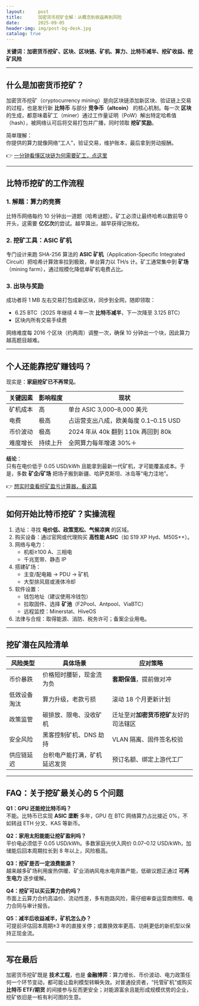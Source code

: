 ```yaml
---
layout:     post
title:      加密货币挖矿全解：从概念到收益再到风险
date:       2025-09-05
header-img: img/post-bg-desk.jpg
catalog: true
---
```


**关键词：加密货币挖矿、区块、区块链、矿机、算力、比特币减半、挖矿收益、挖矿风险**

---

## 什么是加密货币挖矿？

加密货币挖矿（cryptocurrency mining）是向区块链添加新区块、验证链上交易的过程，也是发行新 **比特币** 与部分 **竞争币（altcoin）** 的核心机制。每一次 **区块** 的生成，都意味着矿工（miner）通过工作量证明（PoW）解出特定哈希值（hash），被网络认可后将交易打包并广播，同时领取 **挖矿奖励**。

简单理解：  
你提供的算力就像网络“工人”，验证交易，维护账本，最后拿到劳动报酬。

👉 [一分钟看懂区块链为何需要矿工，点这里](https://okxdog.com/)

---

## 比特币挖矿的工作流程

### 1. 解题：算力的竞赛
比特币网络每约 10 分钟出一道题（哈希谜题）。矿工必须让最终哈希以数前导 0 开头，这需要 **亿亿次**的尝试。越早算出，越早获得记账权。

### 2. 挖矿工具：ASIC 矿机
专门设计来跑 SHA-256 算法的 **ASIC 矿机**（Application-Specific Integrated Circuit）把哈希计算效率拉到极致，单台算力以 TH/s 计。矿工通常集中到 **矿场**（mining farm），通过规模化降低单矿机电费占比。

### 3. 出块与奖励
成功者将 1 MB 左右交易打包成新区块，同步到全网，随即领取：
- 6.25 BTC（2025 年继续 4 年一次 **比特币减半**，下一次降至 3.125 BTC）
- 区块内所有交易手续费

网络难度每 2016 个区块（约两周）调整一次，确保 10 分钟出一个块，因此算力越高题目越难。

---

## 个人还能靠挖矿赚钱吗？

现实是：**家庭挖矿已不再常见**。

| 关键因素 | 影响程度 | 现状 |
| --- | --- | --- |
| 矿机成本 | 高 | 单台 ASIC 3,000–8,000 美元 |
| 电费 | 极高 | 占运营支出八成，欧美每度 0.1–0.15 USD |
| 币价波动 | 极高 | 2024 年从 40k 翻到 110k 再回到 80k |
| 难度增长 | 持续上升 | 全网算力每年增速 30%＋ |

**结论**：  
只有在电价低于 0.05 USD/kWh 且能拿到最新一代矿机，才可能覆盖成本。于是，多数 **矿企/矿场** 把场子搬到新疆、哈萨克斯坦、冰岛等“电力洼地”。  

👉 [想实时查看挖矿盈亏计算器，看这篇](https://okxdog.com/)

---

## 如何开始比特币挖矿？实操流程

1. 选址：寻找 **电价低、政策宽松、气候凉爽** 的区域。
2. 购买设备：通过官网或代理购买 **高性能 ASIC**（如 S19 XP Hyd、M50S++）。
3. 网络与电力：  
   - 机柜≥100 A、三相电  
   - 千兆宽带、静态 IP
4. 搭建矿场：  
   - 主变/配电箱 → PDU → 矿机  
   - 大型排风扇或液体冷却
5. 软件设置：  
   - 钱包地址（建议使用冷钱包）  
   - 拉取固件、选择 **矿池**（F2Pool、Antpool、ViaBTC）  
   - 远程监控：Minerstat、HiveOS
6. 法律与合规：取得能源、消防、税务许可；备案企业用电。

---

## 挖矿潜在风险清单

| 风险类型 | 具体场景 | 应对策略 |
| --- | --- | --- |
| 币价暴跌 | 价格短时腰斩，现金流为负 | **套期保值**，提前做对冲 |
| 低效设备淘汰 | 算力升级，老款亏损 | 滚动 18 个月更新计划 |
| 政策监管 | 碳排放、限电、没收矿机 | 迁址至对**加密货币挖矿**友好的司法辖区 |
| 安全风险 | 黑客控制矿机、DNS 劫持 | VLAN 隔离、固件签名校验 |
| 供应链延迟 | 台积电产能打满，矿机延迟发货 | 预订名额、绑定上游代工厂 |

---

## FAQ：关于挖矿最关心的 5 个问题

**Q1：GPU 还能挖比特币吗？**  
不能。比特币已实现 **ASIC 垄断** 多年，GPU 在 BTC 网络算力占比接近 0%，不如转战 ETH 分叉、KAS 等新币。

**Q2：家用太阳能能让挖矿盈利吗？**  
平价电必须低于 0.05 USD/kWh。多数家庭光伏入网价 0.07–0.12 USD/kWh，加储能后回本周期拉长到 8 年以上，风险极高。

**Q3：挖矿是否一定浪费能源？**  
越来越多矿场利用废热供暖、矿业消纳风电水电弃置产能，低碳议题正通过 **可再生电力** 逐步缓解。

**Q4：挖矿可以买云算力合约吗？**  
市面上云算力合约高溢价、流动性差，多有跑路风险，需仔细审查运营商牌照、电力合同与审计报告。

**Q5：减半后收益减半，矿机怎么办？**  
可提前评估回本周期≥3 年的直接关停；或置换效率更高、功耗更低的新机型以保持正现金流。

---

## 写在最后

加密货币挖矿既是 **技术工程**，也是 **金融博弈**：算力增长、币价波动、电力政策任何一个环节变动，都可能让盈利模型转瞬失效。对普通投资者，“托管矿机”或购买 **比特币 ETF/期货** 的间接参与反而更安全；对能源富余且能形成规模优势的企业，挖矿依旧是一桩有利可图的生意。